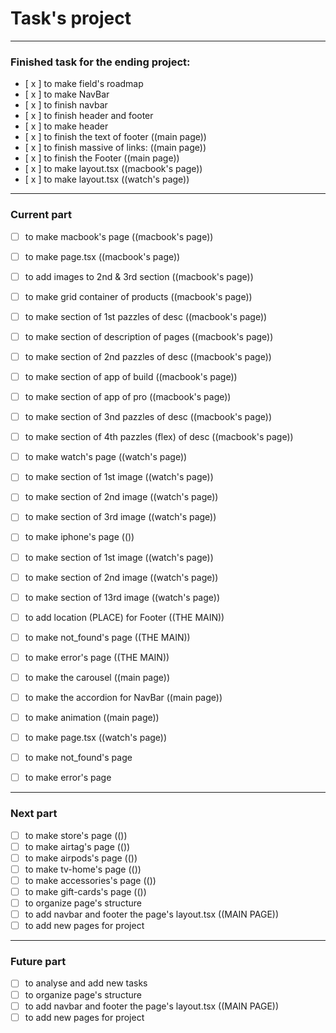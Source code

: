 # Task's project

***

### Finished task for the ending project:

- [ x ] to make field's roadmap
- [ x ] to make NavBar
- [ x ] to finish navbar
- [ x ] to finish header and footer
- [ x ] to make header
- [ x ] to finish the text of footer ((main page))
- [ x ] to finish massive of links: ((main page))
- [ x ] to finish the Footer ((main page))
- [ x ] to make layout.tsx ((macbook's page))
- [ x ] to make layout.tsx ((watch's page))

***

### Current part
- [ ] to make macbook's page ((macbook's page))
- [ ] to make page.tsx ((macbook's page))
- [ ] to add images to 2nd & 3rd section ((macbook's page))
- [ ] to make grid container of products ((macbook's page))

- [ ] to make section of 1st pazzles of desc ((macbook's page))
- [ ] to make section of description of pages ((macbook's page))
- [ ] to make section of 2nd pazzles of desc ((macbook's page))
  
- [ ] to make section of app of build ((macbook's page))
- [ ] to make section of app of pro ((macbook's page))
- [ ] to make section of 3nd pazzles of desc ((macbook's page))
- [ ] to make section of 4th pazzles (flex) of desc ((macbook's page))


- [ ] to make watch's page ((watch's page))
- [ ] to make section of 1st image ((watch's page))
- [ ] to make section of 2nd image ((watch's page))
- [ ] to make section of 3rd image ((watch's page))


- [ ] to make iphone's page (())
- [ ] to make section of 1st image ((watch's page))
- [ ] to make section of 2nd image ((watch's page))
- [ ] to make section of 13rd image ((watch's page))



- [ ] to add location (PLACE) for Footer ((THE MAIN))
- [ ] to make not_found's page ((THE MAIN))
- [ ] to make error's page ((THE MAIN))

- [ ] to make the carousel ((main page))
- [ ] to make the accordion for NavBar ((main page))
- [ ] to make animation ((main page))
- [ ] to make page.tsx ((watch's page))
- [ ] to make not_found's page
- [ ] to make error's page

***

### Next part

- [ ] to make store's page (())
- [ ] to make airtag's page (())
- [ ] to make airpods's page (())
- [ ] to make tv-home's page (())
- [ ] to make accessories's page (())
- [ ] to make gift-cards's page (())
- [ ] to organize page's structure
- [ ] to add navbar and footer the page's layout.tsx ((MAIN PAGE))
- [ ] to add new pages for project

***

### Future part

- [ ] to analyse and add new tasks
- [ ] to organize page's structure
- [ ] to add navbar and footer the page's layout.tsx ((MAIN PAGE))
- [ ] to add new pages for project